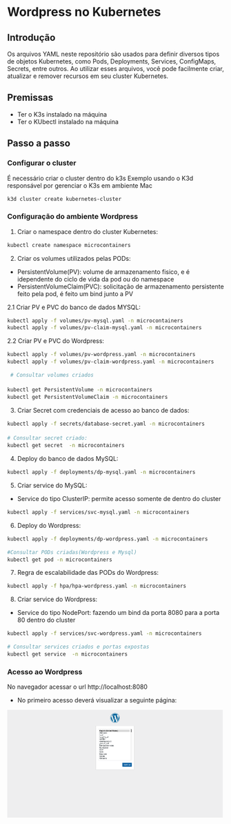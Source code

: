 # Wordpress no Kubernetes

## Introdução
Os arquivos YAML neste repositório são usados para definir diversos tipos de objetos Kubernetes, como Pods, Deployments, Services, ConfigMaps, Secrets, entre outros. Ao utilizar esses arquivos, você pode facilmente criar, atualizar e remover recursos em seu cluster Kubernetes.

##  Premissas
* Ter o K3s instalado na máquina
* Ter o KUbectl instalado na máquina

## Passo a passo

### Configurar o cluster
É necessário criar o cluster dentro do k3s
Exemplo usando o K3d responsável por gerenciar o K3s em ambiente Mac
```bash
k3d cluster create kubernetes-cluster
```
### Configuração do ambiente Wordpress

1. Criar o namespace dentro do cluster Kubernetes:
```bash
kubectl create namespace microcontainers
```

2. Criar os volumes utilizados pelas PODs:
* PersistentVolume(PV): volume de armazenamento fisico, e é idependente do ciclo de vida da pod ou do namespace
* PersistentVolumeClaim(PVC): solicitação de armazenamento persistente feito pela pod, é feito um bind junto a PV

2.1 Criar PV e PVC do banco de dados MYSQL:
```bash
kubectl apply -f volumes/pv-mysql.yaml -n microcontainers
kubectl apply -f volumes/pv-claim-mysql.yaml -n microcontainers
```
2.2 Criar PV e PVC do Wordpress:
```bash
kubectl apply -f volumes/pv-wordpress.yaml -n microcontainers
kubectl apply -f volumes/pv-claim-wordpress.yaml -n microcontainers
```

```bash
 # Consultar volumes criados

kubectl get PersistentVolume -n microcontainers
kubectl get PersistentVolumeClaim -n microcontainers
```


3. Criar Secret com credenciais de acesso ao banco de dados:
```bash
kubectl apply -f secrets/database-secret.yaml -n microcontainers

# Consultar secret criado:
kubectl get secret  -n microcontainers
```

4. Deploy do banco de dados MySQL:
```bash
kubectl apply -f deployments/dp-mysql.yaml -n microcontainers
```

5. Criar service do MySQL:
* Service do tipo ClusterIP: permite acesso somente de dentro do cluster
```bash
kubectl apply -f services/svc-mysql.yaml -n microcontainers
```

6. Deploy do Wordpress:
```bash
kubectl apply -f deployments/dp-wordpress.yaml -n microcontainers
```

```bash
#Consultar PODs criadas(Wordpress e Mysql)
kubectl get pod -n microcontainers
```

7. Regra de escalabilidade das PODs do Wordpress:
```bash
kubectl apply -f hpa/hpa-wordpress.yaml -n microcontainers
```

8. Criar service do Wordpress:
* Service do tipo NodePort: fazendo um bind da porta 8080 para a porta 80 dentro do cluster
```bash
kubectl apply -f services/svc-wordpress.yaml -n microcontainers
```
```bash
# Consultar services criados e portas expostas
kubectl get service  -n microcontainers
```
### Acesso ao Wordpress
No navegador acessar o url http://localhost:8080
* No primeiro acesso deverá visualizar a seguinte página:

<img src="images/wordpress.png" alt="Logo do Projeto" width="500" height="250"/>
